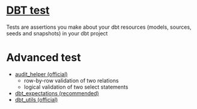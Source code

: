 # [DBT test](https://docs.getdbt.com/docs/build/tests)
Tests are assertions you make about your dbt resources (models, sources, seeds and snapshots) in your dbt project

# Advanced test
- [audit_helper (official)](https://hub.getdbt.com/dbt-labs/audit_helper/latest/)
  - row-by-row validation of two relations
  - logical validation of two select statements
- [dbt_expectations (recommended)](https://hub.getdbt.com/calogica/dbt_expectations/latest/)
- [dbt_utils (official)](https://hub.getdbt.com/dbt-labs/dbt_utils/latest/)
